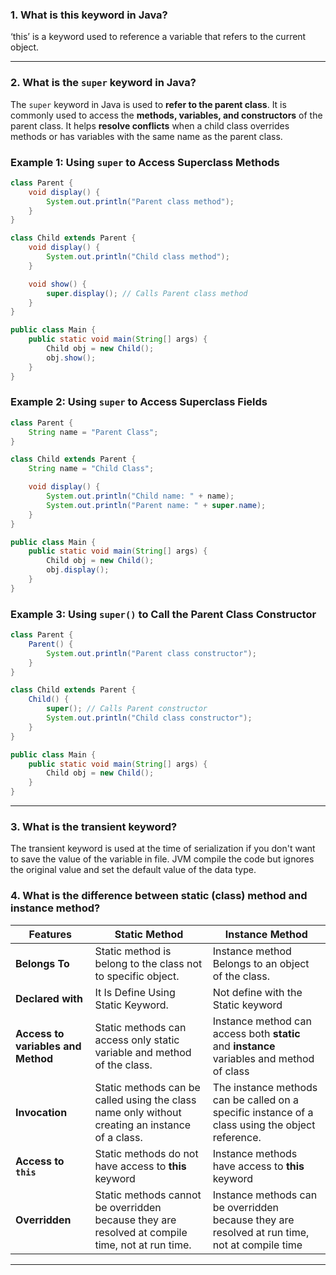 ### 1. What is this keyword in Java?


‘this’ is a keyword used to reference a variable that refers to the current object.

---

### 2.  What is the `super` keyword in Java? 

The `super` keyword in Java is used to **refer to the parent class**. It is commonly used to access the **methods, variables, and constructors** of the parent class. It helps **resolve conflicts** when a child class overrides methods or has variables with the same name as the parent class.

### Example 1: Using `super` to Access Superclass Methods
```java
class Parent {
    void display() {
        System.out.println("Parent class method");
    }
}

class Child extends Parent {
    void display() {
        System.out.println("Child class method");
    }

    void show() {
        super.display(); // Calls Parent class method
    }
}

public class Main {
    public static void main(String[] args) {
        Child obj = new Child();
        obj.show();
    }
}
```
### Example 2: Using `super` to Access Superclass Fields
```java
class Parent {
    String name = "Parent Class";
}

class Child extends Parent {
    String name = "Child Class";

    void display() {
        System.out.println("Child name: " + name);
        System.out.println("Parent name: " + super.name);
    }
}

public class Main {
    public static void main(String[] args) {
        Child obj = new Child();
        obj.display();
    }
}
```
### Example 3: Using `super()` to Call the Parent Class Constructor
```java
class Parent {
    Parent() {
        System.out.println("Parent class constructor");
    }
}

class Child extends Parent {
    Child() {
        super(); // Calls Parent constructor
        System.out.println("Child class constructor");
    }
}

public class Main {
    public static void main(String[] args) {
        Child obj = new Child();
    }
}
```

---

### 3. What is the transient keyword?


The transient keyword is used at the time of serialization if you don't want to save the value of the variable in file. JVM compile the code but ignores the original value and set the default value of the data type.


### 4. What is the difference between static (class) method and instance method?



| Features | **Static Method** | **Instance Method** |
|----------|----------|----------|
| **Belongs To** | Static method is belong to the class not to specific object.  | Instance method Belongs to an object of the class.  |
| **Declared with** |  It Is Define Using Static Keyword. | Not define with the Static keyword |
| **Access to variables and Method** | Static methods can access only static variable and method of the class.  | Instance method can access both **static** and **instance** variables and method of class |
| **Invocation** | Static methods can be called using the class name only without creating an instance of a class. | The instance methods can be called on a specific instance of a class using the object reference.|
| **Access to `this`** | Static methods do not have access to ****this**** keyword | Instance methods have access to ****this**** keyword|
| **Overridden** |Static methods cannot be overridden because they are resolved at compile time, not at run time. | Instance methods can be overridden because they are resolved at run time, not at compile time|


----
